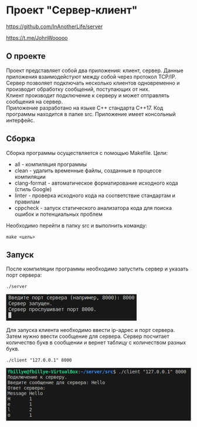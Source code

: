 # Проект "Сервер-клиент"

https://github.com/InAnotherLife/server

https://t.me/JohnWooooo


## О проекте
Проект представляет собой два приложения: клиент, сервер. Данные приложения взаимодейстуют между собой через протокол TCP/IP.\
Сервер позволяет подключать несколько клиентов одновременно и производит обработку сообщений, поступающих от них.\
Клиент производит подключение к серверу и может отправлять сообщения на сервер.\
Приложение разработано на языке С++ стандарта C++17. Код программы находится в папке src. Приложение имеет консольный интерфейс.

## Сборка

Сборка программы осуществляется с помощью Makefile. Цели:
* all - компиляция программы
* clean - удалить временные файлы, созданные в процессе компиляции 
* clang-format - автоматическое форматирование исходного кода (стиль Google)
* linter - проверка исходного кода на соответствие стандартам и правилам
* cppcheck - запуск статического анализатора кода для поиска ошибок и потенциальных проблем

Необходимо перейти в папку src и выполнить команду:
```
make <цель>
```

## Запуск
После компиляции программы необходимо запустить сервер и указать порт сервера:
```
./server
```

![Сервер](src/img/1.png)

Для запуска клиента необходимо ввести ip-адрес и порт сервера. Затем нужно ввести сообщение для сервера. Сервер посчитает количество букв в сообщении и вернет таблицу с количеством разных букв.
```
./client "127.0.0.1" 8000
```

![Клиент](src/img/2.png)
